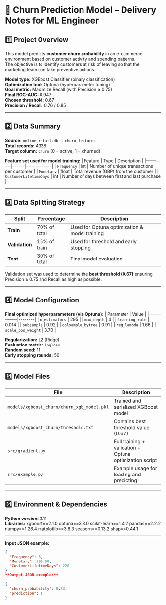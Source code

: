 # 🧠 Churn Prediction Model – Delivery Notes for ML Engineer

## 1️⃣ Project Overview
This model predicts **customer churn probability** in an e-commerce environment based on customer activity and spending patterns.  
The objective is to identify customers at risk of leaving so that the marketing team can take preventive actions.

**Model type:** XGBoost Classifier (binary classification)  
**Optimization tool:** Optuna (hyperparameter tuning)  
**Goal metric:** Maximize Recall (with Precision ≥ 0.75)  
**Final ROC-AUC:** 0.947  
**Chosen threshold:** 0.67  
**Precision / Recall:** 0.76 / 0.85  

---

## 2️⃣ Data Summary
**Source:** `online_retail.db → churn_features`  
**Total records:** 4338  
**Target column:** `Churn` (0 = active, 1 = churned)

**Feature set used for model training:**
| Feature | Type | Description |
|----------|------|-------------|
| `Frequency` | int | Number of unique transactions per customer |
| `Monetary` | float | Total revenue (GBP) from the customer |
| `CustomerLifetimeDays` | int | Number of days between first and last purchase |

---

## 3️⃣ Data Splitting Strategy
| Split | Percentage | Description |
|--------|-------------|-------------|
| **Train** | 70% of total | Used for Optuna optimization & model training |
| **Validation** | 15% of train | Used for threshold and early stopping |
| **Test** | 30% of total | Final model evaluation |

Validation set was used to determine the **best threshold (0.67)** ensuring Precision ≥ 0.75 and Recall as high as possible.

---

## 4️⃣ Model Configuration

**Final optimized hyperparameters (via Optuna):**
| Parameter | Value |
|------------|--------|
| `n_estimators` | 295 |
| `max_depth` | 4 |
| `learning_rate` | 0.014 |
| `subsample` | 0.92 |
| `colsample_bytree` | 0.91 |
| `reg_lambda` | 1.66 |
| `scale_pos_weight` | 3.70 |

**Regularization:** L2 (Ridge)  
**Evaluation metric:** `logloss`  
**Random seed:** 11  
**Early stopping rounds:** 50  

---

## 5️⃣ Model Files
| File | Description |
|------|-------------|
| `models/xgboost_churn/churn_xgb_model.pkl` | Trained and serialized XGBoost model |
| `models/xgboost_churn/threshold.txt` | Contains best threshold value (0.67) |
| `src/gradient.py` | Full training + validation + Optuna optimization script |
| `src/example.py` | Example usage for loading and predicting |

---

## 6️⃣ Environment & Dependencies
**Python version:** 3.11  
**Libraries:**
xgboost==2.1.0
optuna==3.3.0
scikit-learn==1.4.2
pandas==2.2.2
numpy==1.26.4
matplotlib==3.8.3
seaborn==0.13.2
shap==0.44.1


---


**Input JSON example:**
```json
{
  "Frequency": 5,
  "Monetary": 300.50,
  "CustomerLifetimeDays": 220
}
**Output JSON example:**

{
  "churn_probability": 0.83,
  "prediction": 1
}